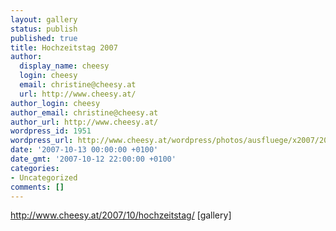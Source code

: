 ```yaml
---
layout: gallery
status: publish
published: true
title: Hochzeitstag 2007
author:
  display_name: cheesy
  login: cheesy
  email: christine@cheesy.at
  url: http://www.cheesy.at/
author_login: cheesy
author_email: christine@cheesy.at
author_url: http://www.cheesy.at/
wordpress_id: 1951
wordpress_url: http://www.cheesy.at/wordpress/photos/ausfluege/x2007/2007-10-13/
date: '2007-10-13 00:00:00 +0100'
date_gmt: '2007-10-12 22:00:00 +0100'
categories:
- Uncategorized
comments: []
---
```

http://www.cheesy.at/2007/10/hochzeitstag/
[gallery]<!--:-->

